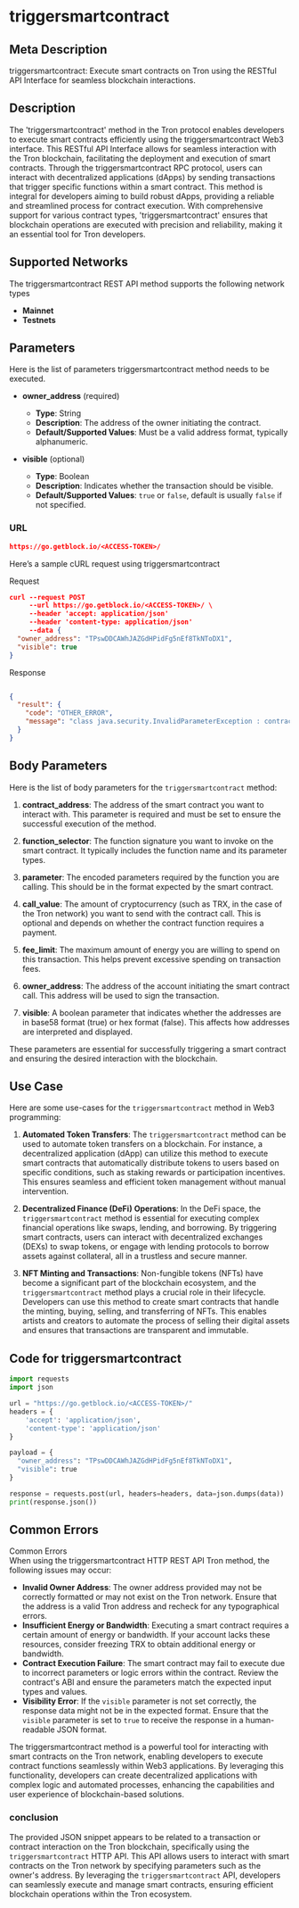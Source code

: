 # triggersmartcontract


## Meta Description
triggersmartcontract: Execute smart contracts on Tron using the RESTful API Interface for seamless blockchain interactions.

## Description
The 'triggersmartcontract' method in the Tron protocol enables developers to execute smart contracts efficiently using the triggersmartcontract Web3 interface. This RESTful API Interface allows for seamless interaction with the Tron blockchain, facilitating the deployment and execution of smart contracts. Through the triggersmartcontract RPC protocol, users can interact with decentralized applications (dApps) by sending transactions that trigger specific functions within a smart contract. This method is integral for developers aiming to build robust dApps, providing a reliable and streamlined process for contract execution. With comprehensive support for various contract types, 'triggersmartcontract' ensures that blockchain operations are executed with precision and reliability, making it an essential tool for Tron developers.

## Supported Networks
The triggersmartcontract REST API method supports the following network types
- **Mainnet**
- **Testnets**

## Parameters

Here is the list of parameters triggersmartcontract method needs to be executed.

- **owner_address** (required)
  - **Type**: String
  - **Description**: The address of the owner initiating the contract.
  - **Default/Supported Values**: Must be a valid address format, typically alphanumeric.

- **visible** (optional)
  - **Type**: Boolean
  - **Description**: Indicates whether the transaction should be visible.
  - **Default/Supported Values**: `true` or `false`, default is usually `false` if not specified.

### URL
```json
https://go.getblock.io/<ACCESS-TOKEN>/
```
Here’s a sample cURL request using triggersmartcontract

Request
```json
curl --request POST 
     --url https://go.getblock.io/<ACCESS-TOKEN>/ \
     --header 'accept: application/json' 
     --header 'content-type: application/json' 
     --data {
  "owner_address": "TPswDDCAWhJAZGdHPidFg5nEf8TkNToDX1",
  "visible": true
}
```

Response
```json

{
  "result": {
    "code": "OTHER_ERROR",
    "message": "class java.security.InvalidParameterException : contract_address isn't set."
  }
}
```
## Body Parameters

Here is the list of body parameters for the `triggersmartcontract` method:

1. **contract_address**: The address of the smart contract you want to interact with. This parameter is required and must be set to ensure the successful execution of the method.

2. **function_selector**: The function signature you want to invoke on the smart contract. It typically includes the function name and its parameter types.

3. **parameter**: The encoded parameters required by the function you are calling. This should be in the format expected by the smart contract.

4. **call_value**: The amount of cryptocurrency (such as TRX, in the case of the Tron network) you want to send with the contract call. This is optional and depends on whether the contract function requires a payment.

5. **fee_limit**: The maximum amount of energy you are willing to spend on this transaction. This helps prevent excessive spending on transaction fees.

6. **owner_address**: The address of the account initiating the smart contract call. This address will be used to sign the transaction.

7. **visible**: A boolean parameter that indicates whether the addresses are in base58 format (true) or hex format (false). This affects how addresses are interpreted and displayed.

These parameters are essential for successfully triggering a smart contract and ensuring the desired interaction with the blockchain.

## Use Case

Here are some use-cases for the `triggersmartcontract` method in Web3 programming:

1. **Automated Token Transfers**: The `triggersmartcontract` method can be used to automate token transfers on a blockchain. For instance, a decentralized application (dApp) can utilize this method to execute smart contracts that automatically distribute tokens to users based on specific conditions, such as staking rewards or participation incentives. This ensures seamless and efficient token management without manual intervention.

2. **Decentralized Finance (DeFi) Operations**: In the DeFi space, the `triggersmartcontract` method is essential for executing complex financial operations like swaps, lending, and borrowing. By triggering smart contracts, users can interact with decentralized exchanges (DEXs) to swap tokens, or engage with lending protocols to borrow assets against collateral, all in a trustless and secure manner.

3. **NFT Minting and Transactions**: Non-fungible tokens (NFTs) have become a significant part of the blockchain ecosystem, and the `triggersmartcontract` method plays a crucial role in their lifecycle. Developers can use this method to create smart contracts that handle the minting, buying, selling, and transferring of NFTs. This enables artists and creators to automate the process of selling their digital assets and ensures that transactions are transparent and immutable.

## Code for triggersmartcontract


```python
import requests
import json

url = "https://go.getblock.io/<ACCESS-TOKEN>/"
headers = {
    'accept': 'application/json',
    'content-type': 'application/json'
}

payload = {
  "owner_address": "TPswDDCAWhJAZGdHPidFg5nEf8TkNToDX1",
  "visible": true
}

response = requests.post(url, headers=headers, data=json.dumps(data))
print(response.json())
```
## Common Errors

Common Errors  
When using the triggersmartcontract HTTP REST API Tron method, the following issues may occur:  
- **Invalid Owner Address**: The owner address provided may not be correctly formatted or may not exist on the Tron network. Ensure that the address is a valid Tron address and recheck for any typographical errors.  
- **Insufficient Energy or Bandwidth**: Executing a smart contract requires a certain amount of energy or bandwidth. If your account lacks these resources, consider freezing TRX to obtain additional energy or bandwidth.  
- **Contract Execution Failure**: The smart contract may fail to execute due to incorrect parameters or logic errors within the contract. Review the contract's ABI and ensure the parameters match the expected input types and values.  
- **Visibility Error**: If the `visible` parameter is not set correctly, the response data might not be in the expected format. Ensure that the `visible` parameter is set to `true` to receive the response in a human-readable JSON format.  

The triggersmartcontract method is a powerful tool for interacting with smart contracts on the Tron network, enabling developers to execute contract functions seamlessly within Web3 applications. By leveraging this functionality, developers can create decentralized applications with complex logic and automated processes, enhancing the capabilities and user experience of blockchain-based solutions.

### conclusion

The provided JSON snippet appears to be related to a transaction or contract interaction on the Tron blockchain, specifically using the `triggersmartcontract` HTTP API. This API allows users to interact with smart contracts on the Tron network by specifying parameters such as the owner's address. By leveraging the `triggersmartcontract` API, developers can seamlessly execute and manage smart contracts, ensuring efficient blockchain operations within the Tron ecosystem.
